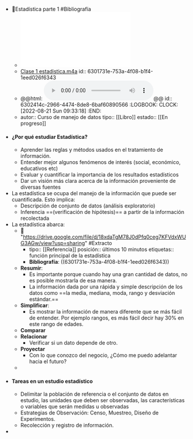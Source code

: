 - 📖Estadística parte 1  #Bibliografía
	- ![Parte I.pdf](../assets/Parte_I_1661036792883_0.pdf)
	- [Clase 1 estadistica.m4a](../assets/Clase_1_estadistica_1661039390943_0.m4a)
	  id:: 6301731e-753a-4f08-b1f4-1eed026f6343
	- @@html: <audio controls><source src="https://drive.google.com/file/d/18xdaTgM78J0dPfq0ceg7KFVdxWUG3AGw/view?usp=sharing" type="audio/mpeg"></audio>@@
	  id:: 6302414c-2966-4474-8de8-6baf60890566
	  :LOGBOOK:
	  CLOCK: [2022-08-21 Sun 09:33:18]
	  :END:
	- autor:: Curso de manejo de datos
	  tipo:: [[Libro]]
	  estado::  [[En progreso]]
- #### ¿Por qué estudiar Estadística?
	- Aprender las reglas y métodos usados en el tratamiento de información.
	- Entender mejor algunos fenómenos de interés (social, económico, educativos etc)
	- Evaluar y cuantificar la importancia de los resultados estadísticos
	- Dar un visión más clara acerca de la información proveniente de diversas fuentes
- La estadística se ocupa del manejo de la información que puede ser cuantificada. Esto implica:
	- Descripción de conjunto de datos (análisis exploratorio)
	- Inferencia ==(verificación de hipótesis)== a partir de la información recolectada
- La estadística abarca:
	- 🔗 "https://drive.google.com/file/d/18xdaTgM78J0dPfq0ceg7KFVdxWUG3AGw/view?usp=sharing" #Extracto
		- tipo:: [[Referencia]]
		  posición:: últimos 10 minutos
		  etiquetas:: función principal de la estadística
		- **Bibliografía**: ((6301731e-753a-4f08-b1f4-1eed026f6343))
	- **Resumir**:
		- Es importante porque cuando hay una gran cantidad de datos, no es posible mostrarla de esa manera.
		- La información dada por una rápida y simple descripción de los datos como ==la media, mediana, moda, rango y desviación estándar.==
	- **Simplificar**:
		- Es mostrar la información de manera diferente que se más fácil de entender. Por ejemplo rangos, es más fácil decir hay 30% en este rango de edades.
	- **Comparar**
	- **Relacionar**
		- Verificar si un dato depende de otro.
	- **Proyectar**
		- Con lo que conozco del negocio, ¿Cómo me puedo adelantar hacia el futuro?
	-
- #### Tareas en un estudio estadístico
	- Delimitar la población de referencia o el conjunto de datos en estudio, las unidades que deben ser observadas, las características o variables que serán medidas u observadas
	- Estrategias de Observación: Censo, Muestreo, Diseño de Experimentos.
	- Recolección y registro de información.
-
